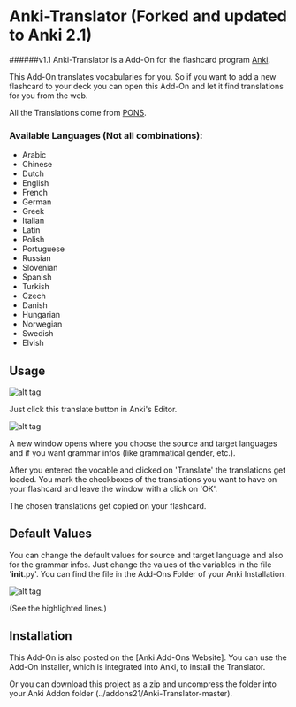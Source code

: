 # Anki-Translator (Forked and updated to Anki 2.1)
######v1.1
Anki-Translator is a Add-On for the flashcard program [Anki](http://ankisrs.net/).

This Add-On translates vocabularies for you. So if you want to add a new flashcard to your deck you can open this Add-On 
and let it find translations for you from the web.

All the Translations come from [PONS](http://en.pons.com/).

### Available Languages (Not all combinations):
* Arabic
* Chinese
* Dutch
* English
* French
* German
* Greek
* Italian
* Latin
* Polish
* Portuguese
* Russian
* Slovenian
* Spanish
* Turkish
* Czech
* Danish
* Hungarian
* Norwegian
* Swedish
* Elvish

## Usage
![alt tag](https://raw.githubusercontent.com/jannewulf/Anki-Translator/master/docs/Button.png)

Just click this translate button in Anki's Editor. 

![alt tag](https://raw.githubusercontent.com/jannewulf/Anki-Translator/master/docs/translated-tree.png)

A new window opens where you choose the source and target languages and if you want grammar infos (like grammatical
gender, etc.).

After you entered the vocable and clicked on 'Translate' the translations get loaded. You mark the checkboxes of the 
translations you want to have on your flashcard and leave the window with a click on 'OK'.

The chosen translations get copied on your flashcard.

## Default Values
You can change the default values for source and target language and also for the grammar infos. Just change the values 
of the variables in the file '__init__.py'. You can find the file in the Add-Ons Folder of your Anki Installation.

![alt tag](https://raw.githubusercontent.com/jannewulf/Anki-Translator/master/docs/settings.png)

(See the highlighted lines.)

## Installation
This Add-On is also posted on the [Anki Add-Ons Website]. You can use the Add-On Installer, which is integrated into Anki, to install the Translator. 


Or you can download this project as a zip and uncompress the folder into your Anki Addon folder (../addons21/Anki-Translator-master).
